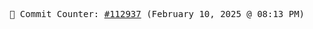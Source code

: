 <p align="center">
    <samp>
        📮 Commit Counter: <a href="https://github.com/Javascript-void0/Javascript-void0/commits/main">#112937</a> (February 10, 2025 @ 08:13 PM)
    </samp>
</p>